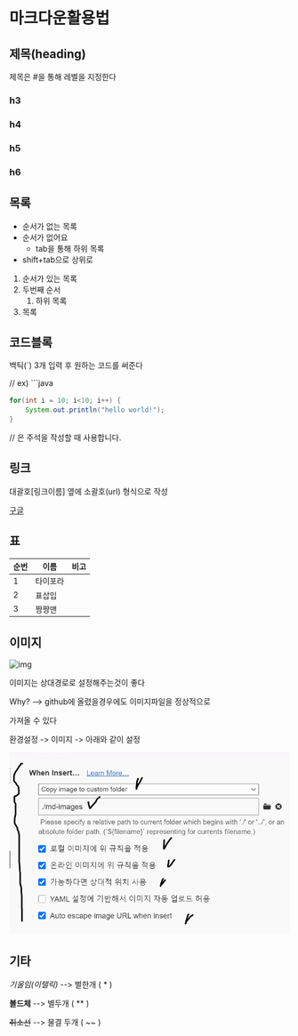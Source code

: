 # 마크다운활용법



## 제목(heading)

제목은 #을 통해 레벨을 지정한다

### h3

### h4

### h5

### h6

## 목록

* 순서가 없는 목록
* 순서가 없어요
  * tab을 통해 하위 목록
* shift+tab으로 상위로

1. 순서가 있는 목록
2. 두번째 순서
   1. 하위 목록
3. 목록

## 코드블록

백틱(`) 3개 입력 후 원하는 코드를 써준다

// ex) ```java

```java
for(int i = 10; i<10; i++) {
    System.out.println("hello world!");
}
```

// 은 주석을 작성할 때 사용합니다.

## 링크

[]() 

대괄호[링크이름] 옆에 소괄호(url) 형식으로 작성

[구글](https://google.com)

## 표

| 순번 | 이름     | 비고 |
| ---- | -------- | ---- |
| 1    | 타이포라 |      |
| 2    | 표삽입   |      |
| 3    | 짱짱맨   |      |

## 이미지



![img](https://avatars.githubusercontent.com/u/59682683?s=460&u=5ebbed9f6564d9b756518e3e3cf52993b51fd777&v=4)

이미지는 상대경로로 설정해주는것이 좋다

Why? --> github에 올렸을경우에도 이미지파일을 정상적으로

가져올 수 있다

환경설정 -> 이미지 -> 아래와 같이 설정

![image-20210316143405627](md-images/image-20210316143405627.png)



## 기타

*기울임(이탤릭)* --> 별한개 ( * )

**볼드체** --> 별두개 ( ** )

~~취소선~~  --> 물결 두개 ( ~~ )
